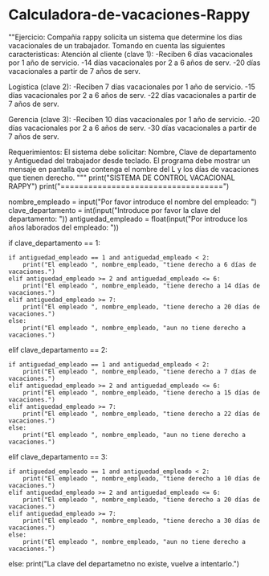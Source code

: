# Calculadora-de-vacaciones-Rappy
""Ejercicio: Compañia rappy solicita un sistema que determine los dias vacacionales de un trabajador. Tomando en cuenta
las siguientes caracteristicas:
Atención al cliente (clave 1):
-Reciben 6 días vacacionales por 1 año de servicio.
-14 días vacacionales por 2 a 6 años de serv.
-20 días vacacionales a partir de 7 años de serv.

Logistica (clave 2):
-Reciben 7 días vacacionales por 1 año de servicio.
-15 días vacacionales por 2 a 6 años de serv.
-22 días vacacionales a partir de 7 años de serv.

Gerencia (clave 3):
-Reciben 10 días vacacionales por 1 año de servicio.
-20 días vacacionales por 2 a 6 años de serv.
-30 días vacacionales a partir de 7 años de serv.

Requerimientos:
El sistema debe solicitar: Nombre, Clave de departamento y Antiguedad del trabajador desde teclado.
El programa debe mostrar un mensaje en pantalla que contenga el nombre del L y los días de vacaciones que tienen derecho.
"""
print("SISTEMA DE CONTROL VACACIONAL RAPPY")
print("===================================")

nombre_empleado = input("Por favor introduce el nombre del empleado: ")
clave_departamento = int(input("Introduce por favor la clave del departamento: "))
antiguedad_empleado = float(input("Por introduce los años laborados del empleado: "))

if clave_departamento == 1:
    
    if antiguedad_empleado == 1 and antiguedad_empleado < 2:
        print("El empleado ", nombre_empleado, "tiene derecho a 6 días de vacaciones.")
    elif antiguedad_empleado >= 2 and antiguedad_empleado <= 6:
        print("El empleado ", nombre_empleado, "tiene derecho a 14 días de vacaciones.")
    elif antiguedad_empleado >= 7:
        print("El empleado ", nombre_empleado, "tiene derecho a 20 días de vacaciones.")
    else:
        print("El empleado ", nombre_empleado, "aun no tiene derecho a vacaciones.")


    
elif clave_departamento == 2:
    
    if antiguedad_empleado == 1 and antiguedad_empleado < 2:
        print("El empleado ", nombre_empleado, "tiene derecho a 7 días de vacaciones.")
    elif antiguedad_empleado >= 2 and antiguedad_empleado <= 6:
        print("El empleado ", nombre_empleado, "tiene derecho a 15 días de vacaciones.")
    elif antiguedad_empleado >= 7:
        print("El empleado ", nombre_empleado, "tiene derecho a 22 días de vacaciones.")
    else:
        print("El empleado ", nombre_empleado, "aun no tiene derecho a vacaciones.")


elif clave_departamento == 3:
    
    if antiguedad_empleado == 1 and antiguedad_empleado < 2:
        print("El empleado ", nombre_empleado, "tiene derecho a 10 días de vacaciones.")
    elif antiguedad_empleado >= 2 and antiguedad_empleado <= 6:
        print("El empleado ", nombre_empleado, "tiene derecho a 20 días de vacaciones.")
    elif antiguedad_empleado >= 7:
        print("El empleado ", nombre_empleado, "tiene derecho a 30 días de vacaciones.")
    else:
        print("El empleado ", nombre_empleado, "aun no tiene derecho a vacaciones.")


else:
    print("La clave del departametno no existe, vuelve a intentarlo.")

    
